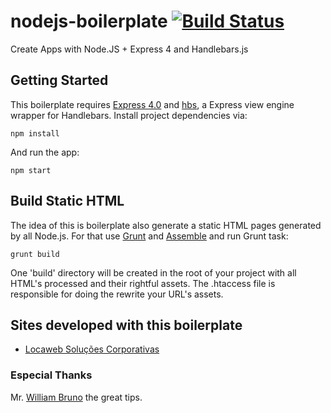 # nodejs-boilerplate [![Build Status](https://travis-ci.org/pinceladasdaweb/nodejs-boilerplate.svg?branch=master)](https://travis-ci.org/pinceladasdaweb/nodejs-boilerplate)

Create Apps with Node.JS + Express 4 and Handlebars.js

## Getting Started

This boilerplate requires [Express 4.0](http://github.com/visionmedia/express) and [hbs](https://github.com/donpark/hbs), a Express view engine wrapper for Handlebars. Install project dependencies via:

```shell
npm install
```

And run the app:

```shell
npm start
```

## Build Static HTML

The idea of ​​this is boilerplate also generate a static HTML pages generated by all Node.js. For that use [Grunt](http://gruntjs.com/) and [Assemble](http://assemble.io/) and run Grunt task:

```shell
grunt build
```

One 'build' directory will be created in the root of your project with all HTML's processed and their rightful assets. The .htaccess file is responsible for doing the rewrite your URL's assets.

## Sites developed with this boilerplate
* [Locaweb Soluções Corporativas](http://www.locawebcorp.com.br/)

### Especial Thanks

Mr. [William Bruno](https://github.com/wbruno/) the great tips.
